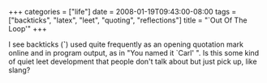 +++
categories = ["life"]
date = 2008-01-19T09:43:00-08:00
tags = ["backticks", "latex", "leet", "quoting", "reflections"]
title = "`Out Of The Loop'"
+++

I see backticks (**\`**) used quite frequently as an opening quotation mark online and in program output, as in "You named it `Carl' ". Is this some kind of quiet leet development that people don't talk about but just pick up, like slang?
